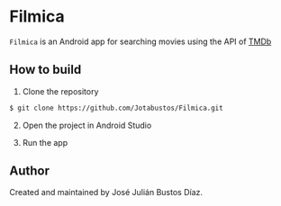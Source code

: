 # Filmica
`Filmica` is an Android app for searching movies using the API of [TMDb](https://www.themoviedb.org)

## How to build

1) Clone the repository

```bash
$ git clone https://github.com/Jotabustos/Filmica.git
```

2) Open the project in Android Studio

3) Run the app

## Author

Created and maintained by José Julián Bustos Díaz.
